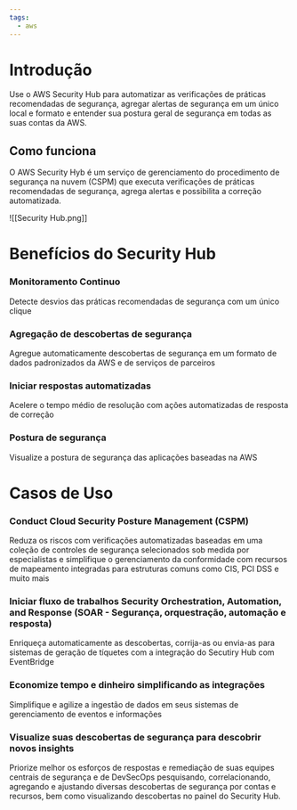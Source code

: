 ```yaml
---
tags:
  - aws
---
```


# Introdução
Use o AWS Security Hub para automatizar as verificações de práticas recomendadas de segurança, agregar alertas de segurança em um único local e formato e entender sua postura geral de segurança em todas as suas contas da AWS.

## Como funciona
O AWS Security Hyb é um serviço de gerenciamento do procedimento de segurança na nuvem (CSPM) que executa verificações de práticas recomendadas de segurança, agrega alertas e possibilita a correção automatizada. 

![[Security Hub.png]]

# Benefícios do Security Hub
### **Monitoramento Continuo**
Detecte desvios das práticas recomendadas de segurança com um único clique

### **Agregação de descobertas de segurança**
Agregue automaticamente descobertas de segurança em um formato de dados padronizados da AWS e de serviços de parceiros

### **Iniciar respostas automatizadas**
Acelere o tempo médio de resolução com ações automatizadas de resposta de correção

### **Postura de segurança**
Visualize a postura de segurança das aplicações baseadas na AWS

# Casos de Uso 
### Conduct Cloud Security Posture Management (CSPM)
Reduza os riscos com verificações automatizadas baseadas em uma coleção de controles de segurança selecionados sob medida por especialistas e simplifique o gerenciamento da conformidade com recursos de mapeamento integradas para estruturas comuns como CIS, PCI DSS e muito mais 

### Iniciar fluxo de trabalhos Security Orchestration, Automation, and Response (SOAR - Segurança, orquestração, automação e resposta)
Enriqueça automaticamente as descobertas, corrija-as ou envia-as para sistemas de geração de 
tíquetes com a integração do Secutiry Hub com EventBridge

### Economize tempo e dinheiro simplificando as integrações
Simplifique e agilize a ingestão de dados em seus sistemas de gerenciamento de eventos e informações 

### Visualize suas descobertas de segurança para descobrir novos insights
Priorize melhor os esforços de respostas e remediação de suas equipes centrais de segurança e de DevSecOps pesquisando, correlacionando, agregando e ajustando diversas descobertas de segurança por contas e recursos, bem como visualizando descobertas no painel do Security Hub.


